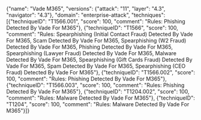 {"name": "Vade M365", "versions": {"attack": "11", "layer": "4.3", "navigator": "4.3"}, "domain": "enterprise-attack", "techniques": [{"techniqueID": "T1566.001", "score": 100, "comment": "Rules: Phishing Detected By Vade For M365"}, {"techniqueID": "T1566", "score": 100, "comment": "Rules: Spearphishing (Initial Contact Fraud) Detected By Vade For M365, Scam Detected By Vade For M365, Spearphishing (W2 Fraud) Detected By Vade For M365, Phishing Detected By Vade For M365, Spearphishing (Lawyer Fraud) Detected By Vade For M365, Malware Detected By Vade For M365, Spearphishing (Gift Cards Fraud) Detected By Vade For M365, Spam Detected By Vade For M365, Spearphishing (CEO Fraud) Detected By Vade For M365"}, {"techniqueID": "T1566.002", "score": 100, "comment": "Rules: Phishing Detected By Vade For M365"}, {"techniqueID": "T1566.003", "score": 100, "comment": "Rules: Phishing Detected By Vade For M365"}, {"techniqueID": "T1204.002", "score": 100, "comment": "Rules: Malware Detected By Vade For M365"}, {"techniqueID": "T1204", "score": 100, "comment": "Rules: Malware Detected By Vade For M365"}]}